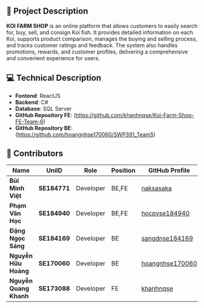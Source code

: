 ## 📖 Project Description
**KOI FARM SHOP** 
 is an online platform that allows customers to easily search for, buy, sell, and consign Koi fish. It provides detailed information on each Koi, supports product comparison, manages the buying and selling process, and tracks customer ratings and feedback. The system also handles promotions, rewards, and customer profiles, delivering a comprehensive and convenient experience for users.

## 💻 Technical Description
- **Fontend**: ReactJS
- **Backend**: C#
- **Database**: SQL Server
- **GitHub Repository FE**: (https://github.com/khanhnqse/Koi-Farm-Shop-FE-Team-6)
- **GitHub Repository BE**: (https://github.com/hoangnhse170060/SWP391_Team5)

## 👥 Contributors

| Name       | UniID | Role        | Position        | GitHub Profile                        |
|------------|-------|-------------|-----------------|---------------------------------------|
| **Bùi Minh Việt**   | **SE184771**| Developer   | BE,FE      | [naksasaka](https://github.com/naksasaka)         |
| **Phạm Văn Học**   | **SE184940**| Developer   | BE,FE          | [hocpvse184940](https://github.com/hocpvse184940)         |
| **Đặng Ngọc Sáng**   | **SE184169**| Developer   | BE        | [sangdnse184169](https://github.com/sangdnSE184169)         |
| **Nguyễn Hữu Hoàng**   | **SE170060**| Developer   | BE | [hoangnhse170060](https://github.com/hoangnhse170060)         |
| **Nguyễn Quang Khanh**   | **SE173088**| Developer   | FE | [khanhnqse](https://github.com/khanhnqse)         |
